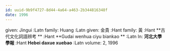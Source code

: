 ```yaml
---
id: uuid-9b9f4727-8d44-4a64-a463-2b344816348f
date: 1996
---
```


given: Jingui :Latn
family: Huang :Latn
given: 金貴 :Hant
family: 黃 :Hant
**古代文化詞語辨考  ** :Hant
**Gudai wenhua ciyu biankao ** :Latn
In: 
**河北大學學報** :Hant
**Hebei daxue xuebao** :Latn
volume: 2, 1996